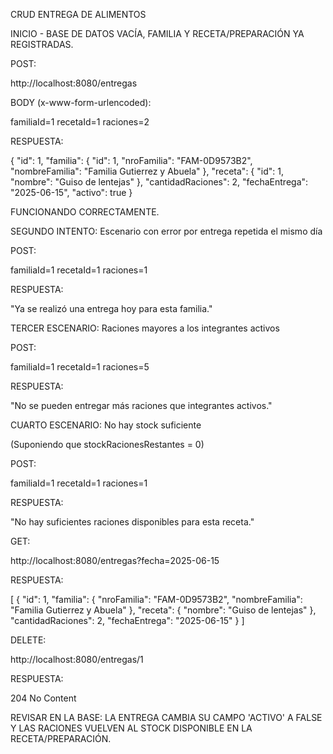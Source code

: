 CRUD ENTREGA DE ALIMENTOS

INICIO - BASE DE DATOS VACÍA, FAMILIA Y RECETA/PREPARACIÓN YA REGISTRADAS.

POST:

http://localhost:8080/entregas

BODY (x-www-form-urlencoded):

familiaId=1
recetaId=1
raciones=2

RESPUESTA:

{
  "id": 1,
  "familia": {
    "id": 1,
    "nroFamilia": "FAM-0D9573B2",
    "nombreFamilia": "Familia Gutierrez y Abuela"
  },
  "receta": {
    "id": 1,
    "nombre": "Guiso de lentejas"
  },
  "cantidadRaciones": 2,
  "fechaEntrega": "2025-06-15",
  "activo": true
}

FUNCIONANDO CORRECTAMENTE.

SEGUNDO INTENTO: Escenario con error por entrega repetida el mismo día

POST:

familiaId=1
recetaId=1
raciones=1

RESPUESTA:

"Ya se realizó una entrega hoy para esta familia."

TERCER ESCENARIO: Raciones mayores a los integrantes activos

POST:

familiaId=1
recetaId=1
raciones=5

RESPUESTA:

"No se pueden entregar más raciones que integrantes activos."

CUARTO ESCENARIO: No hay stock suficiente

(Suponiendo que stockRacionesRestantes = 0)

POST:

familiaId=1
recetaId=1
raciones=1

RESPUESTA:

"No hay suficientes raciones disponibles para esta receta."

GET:

http://localhost:8080/entregas?fecha=2025-06-15

RESPUESTA:

[
  {
    "id": 1,
    "familia": {
      "nroFamilia": "FAM-0D9573B2",
      "nombreFamilia": "Familia Gutierrez y Abuela"
    },
    "receta": {
      "nombre": "Guiso de lentejas"
    },
    "cantidadRaciones": 2,
    "fechaEntrega": "2025-06-15"
  }
]

DELETE:

http://localhost:8080/entregas/1

RESPUESTA:

204 No Content

REVISAR EN LA BASE: LA ENTREGA CAMBIA SU CAMPO 'ACTIVO' A FALSE Y LAS RACIONES VUELVEN AL STOCK DISPONIBLE EN LA RECETA/PREPARACIÓN.

